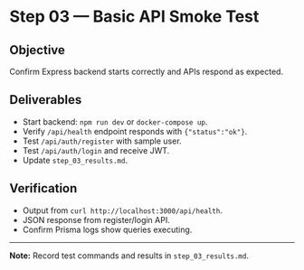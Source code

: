 # Step 03 — Basic API Smoke Test

## Objective
Confirm Express backend starts correctly and APIs respond as expected.

## Deliverables
- Start backend: `npm run dev` or `docker-compose up`.
- Verify `/api/health` endpoint responds with `{"status":"ok"}`.
- Test `/api/auth/register` with sample user.
- Test `/api/auth/login` and receive JWT.
- Update `step_03_results.md`.

## Verification
- Output from `curl http://localhost:3000/api/health`.
- JSON response from register/login API.
- Confirm Prisma logs show queries executing.

---
**Note:** Record test commands and results in `step_03_results.md`.
